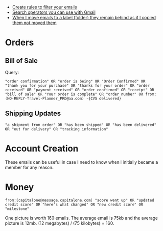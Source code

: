 * [Create rules to filter your emails](https://support.google.com/mail/answer/6579?hl=en#zippy=)
* [Search operators you can use with Gmail](https://support.google.com/mail/answer/7190?hl=en&visit_id=1-636414433124921064-1340851932&rd=1)
* [When I move emails to a label (folder) they remain behind as if I copied them not moved them](https://support.google.com/mail/thread/10087149/when-i-move-emails-to-a-label-folder-they-remain-behind-as-if-i-copied-them-not-moved-them?hl=en)

# Orders

## Bill of Sale

Query:
```
"order confirmation" OR "order is being" OR "Order Confirmed" OR "thank you for your purchase" OR "thanks for your order" OR "order received" OR "payment received" OR "order confirmed" OR "receipt" OR "bill of sale" OR "Your order is complete" OR "order number" OR from:(NO-REPLY-Travel-Planner_PRD@aa.com) -{CVS delivered}
```

## Shipping Updates

```
"a shipment from order" OR "has been shipped" OR "has been delivered" OR "out for delivery" OR "tracking information"
```


# Account Creation

These emails can be useful in case I need to know when I initially became a member for any reason.

# Money

```
from:(capitalone@message.capitalone.com) "score went up" OR "updated credit score" OR "here's what changed" OR "new credit score" OR "milestone"
```

One picture is worth 160 emails. The average email is 75kb and the average picture is 12mb. (12 megabytes) / (75 kilobytes) = 160.